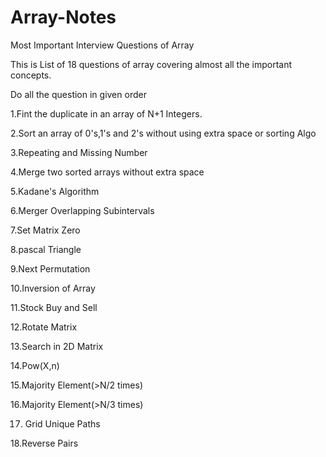 # Array-Notes
Most Important Interview Questions of Array


This is List of 18 questions of array covering almost all the important concepts.

Do all the question in given order

1.Fint the duplicate in an array of N+1 Integers.

2.Sort an array of 0's,1's and 2's without using extra space or sorting Algo

3.Repeating and Missing Number

4.Merge two sorted arrays without extra space

5.Kadane's Algorithm

6.Merger Overlapping Subintervals

7.Set Matrix Zero

8.pascal Triangle

9.Next Permutation

10.Inversion of Array

11.Stock Buy and Sell

12.Rotate Matrix

13.Search in 2D Matrix 

14.Pow(X,n)

15.Majority Element(>N/2 times)

16.Majority Element(>N/3 times)

17. Grid Unique Paths

18.Reverse Pairs
